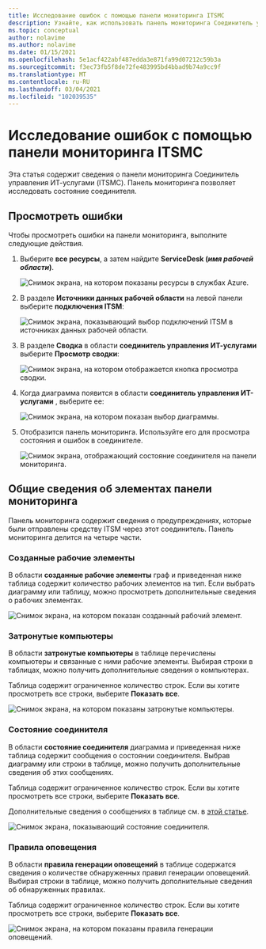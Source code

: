 ```yaml
---
title: Исследование ошибок с помощью панели мониторинга ITSMC
description: Узнайте, как использовать панель мониторинга Соединитель управления ИТ-услугами для изучения ошибок.
ms.topic: conceptual
author: nolavime
ms.author: nolavime
ms.date: 01/15/2021
ms.openlocfilehash: 5e1acf422abf487edda3e871fa99d07212c59b3a
ms.sourcegitcommit: f3ec73fb5f8de72fe483995bd4bbad9b74a9cc9f
ms.translationtype: MT
ms.contentlocale: ru-RU
ms.lasthandoff: 03/04/2021
ms.locfileid: "102039535"
---
```

# <a name="investigate-errors-by-using-the-itsmc-dashboard"></a>Исследование ошибок с помощью панели мониторинга ITSMC

Эта статья содержит сведения о панели мониторинга Соединитель управления ИТ-услугами (ITSMC). Панель мониторинга позволяет исследовать состояние соединителя.

## <a name="view-errors"></a>Просмотреть ошибки

Чтобы просмотреть ошибки на панели мониторинга, выполните следующие действия.

1. Выберите **все ресурсы**, а затем найдите **ServiceDesk (*имя рабочей области*)**.

   ![Снимок экрана, на котором показаны ресурсы в службах Azure.](media/itsmc-definition/create-new-connection-from-resource.png)

2. В разделе **Источники данных рабочей области** на левой панели выберите **подключения ITSM**:

   ![Снимок экрана, показывающий выбор подключений ITSM в источниках данных рабочей области.](media/itsmc-overview/add-new-itsm-connection.png)

3. В разделе **Сводка** в области **соединитель управления ИТ-услугами** выберите **Просмотр сводки**:

   ![Снимок экрана, на котором отображается кнопка просмотра сводки.](media/itsmc-resync-servicenow/dashboard-view-summary.png)

4. Когда диаграмма появится в области **соединитель управления ИТ-услугами** , выберите ее:

   ![Снимок экрана, на котором показан выбор диаграммы.](media/itsmc-resync-servicenow/dashboard-graph-click.png)

5. Отобразится панель мониторинга. Используйте его для просмотра состояния и ошибок в соединителе.
   
   ![Снимок экрана, отображающий состояние соединителя на панели мониторинга.](media/itsmc-resync-servicenow/connector-dashboard.png)

## <a name="understand-dashboard-elements"></a>Общие сведения об элементах панели мониторинга

Панель мониторинга содержит сведения о предупреждениях, которые были отправлены средству ITSM через этот соединитель. Панель мониторинга делится на четыре части.

### <a name="created-work-items"></a>Созданные рабочие элементы 

В области **созданные рабочие элементы** граф и приведенная ниже таблица содержит количество рабочих элементов на тип. Если выбрать диаграмму или таблицу, можно просмотреть дополнительные сведения о рабочих элементах.

![Снимок экрана, на котором показан созданный рабочий элемент.](media/itsmc-resync-servicenow/itsm-dashboard-workitems.png)

### <a name="affected-computers"></a>Затронутые компьютеры 

В области **затронутые компьютеры** в таблице перечислены компьютеры и связанные с ними рабочие элементы. Выбирая строки в таблицах, можно получить дополнительные сведения о компьютерах.

Таблица содержит ограниченное количество строк. Если вы хотите просмотреть все строки, выберите **Показать все**.

![Снимок экрана, на котором показаны затронутые компьютеры.](media/itsmc-resync-servicenow/itsm-dashboard-impacted-comp.png)

### <a name="connector-status"></a>Состояние соединителя 

В области **состояние соединителя** диаграмма и приведенная ниже таблица содержит сообщения о состоянии соединителя. Выбрав диаграмму или строки в таблице, можно получить дополнительные сведения об этих сообщениях.

Таблица содержит ограниченное количество строк. Если вы хотите просмотреть все строки, выберите **Показать все**.

Дополнительные сведения о сообщениях в таблице см. в [этой статье](itsmc-dashboard-errors.md).

![Снимок экрана, показывающий состояние соединителя.](media/itsmc-resync-servicenow/itsm-dashboard-connector-status.png)

### <a name="alert-rules"></a>Правила оповещения 

В области **правила генерации оповещений** в таблице содержатся сведения о количестве обнаруженных правил генерации оповещений. Выбирая строки в таблице, можно получить дополнительные сведения об обнаруженных правилах.
    
Таблица содержит ограниченное количество строк. Если вы хотите просмотреть все строки, выберите **Показать все**.

![Снимок экрана, на котором показаны правила генерации оповещений.](media/itsmc-resync-servicenow/itsm-dashboard-alert-rules.png)
